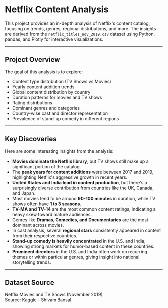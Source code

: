 # Netflix Content Analysis

This project provides an in-depth analysis of Netflix's content catalog, focusing on trends, genres, regional distributions, and more. The insights are derived from the `netflix_titles_nov_2019.csv` dataset using Python, pandas, and Plotly for interactive visualizations.

---

## Project Overview

The goal of this analysis is to explore:

- Content type distribution (TV Shows vs Movies)
- Yearly content addition trends
- Global content distribution by country
- Duration patterns for movies and TV shows
- Rating distributions
- Dominant genres and categories
- Country-wise cast and director representation
- Prevalence of stand-up comedy in different regions

---

## Key Discoveries

Here are some interesting insights from the analysis:

- **Movies dominate the Netflix library**, but TV shows still make up a significant portion of the catalog.
- The **peak years for content additions** were between 2017 and 2019, highlighting Netflix's aggressive growth in recent years.
- **United States and India lead in content production**, but there's a surprisingly diverse contribution from countries like the UK, Canada, and Japan.
- Most movies tend to be around **90-100 minutes** in duration, while TV shows often have **1 to 3 seasons**.
- **TV-MA and TV-14** are the most common content ratings, indicating a heavy skew toward mature audiences.
- Genres like **Dramas, Comedies, and Documentaries** are the most dominant across movies.
- In cast analysis, several **regional stars** consistently appeared in content from their respective countries.
- **Stand-up comedy is heavily concentrated** in the U.S. and India, showing strong markets for humor-based content in these countries.
- **Prominent directors** in the U.S. and India often work on recurring themes or within particular genres, giving insight into national storytelling trends.

---

## Dataset Source

Netflix Movies and TV Shows (November 2019)  
Source: Kaggle - Shivam Bansal
